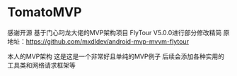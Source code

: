 # TomatoMVP
感谢开源 基于门心叼龙大佬的MVP架构项目
FlyTour V5.0.0进行部分修改精简 
原地址：https://github.com/mxdldev/android-mvp-mvvm-flytour

本人的MVP架构 这是这是一个非常好且单纯的MVP例子 后续会添加各种实用的工具类和网络请求框架等
